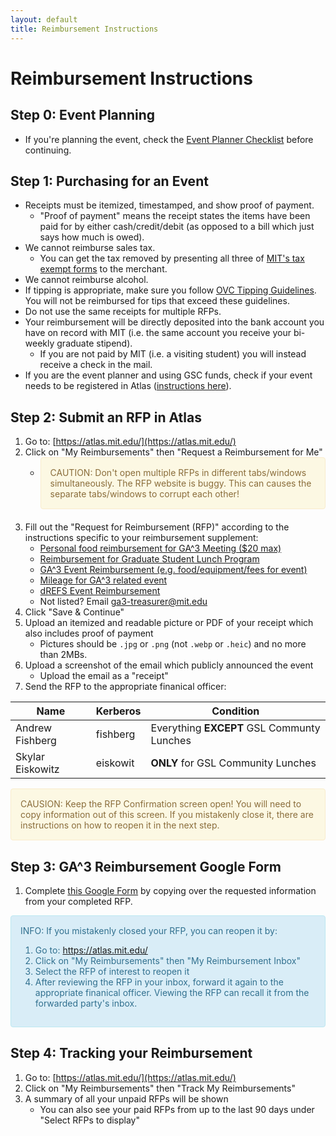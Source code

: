 ```yaml
---
layout: default
title: Reimbursement Instructions
---
```


# Reimbursement Instructions

## Step 0: Event Planning
* If you're planning the event, check the [Event Planner Checklist](./event-planner-checklist) before continuing.


## Step 1: Purchasing for an Event
* Receipts must be itemized, timestamped, and show proof of payment.
    * "Proof of payment" means the receipt states the items have been paid for by either cash/credit/debit (as opposed to a bill which just says how much is owed).
* We cannot reimburse sales tax.
    * You can get the tax removed by presenting all three of [MIT's tax exempt forms](https://vpf.mit.edu/mits-state-sales-tax-exemptions) to the merchant.
* We cannot reimburse alcohol.
* If tipping is appropriate, make sure you follow [OVC Tipping Guidelines](https://drive.google.com/file/d/1cbeyoK0fzLqHrLwqSlt6x83UE1Ga2ncS/view?usp=sharing). You will not be reimbursed for tips that exceed these guidelines.
* Do not use the same receipts for multiple RFPs.
* Your reimbursement will be directly deposited into the bank account you have on record with MIT (i.e. the same account you receive your bi-weekly graduate stipend).
    * If you are not paid by MIT (i.e. a visiting student) you will instead receive a check in the mail.
* If you are the event planner and using GSC funds, check if your event needs to be registered in Atlas ([instructions here](./register-event)).


## Step 2: Submit an RFP in Atlas
1. Go to: [https://atlas.mit.edu/](https://atlas.mit.edu/)
2. Click on "My Reimbursements" then "Request a Reimbursement for Me"
    * <div style="padding: 15px; border: 1px solid transparent; border-color: transparent; margin-bottom: 20px; border-radius: 4px; color: #8a6d3b;; background-color: #fcf8e3; border-color: #faebcc;">CAUTION: Don't open multiple RFPs in different tabs/windows simultaneously. The RFP website is buggy. This can causes the separate tabs/windows to corrupt each other!</div>
3. Fill out the "Request for Reimbursement (RFP)" according to the instructions specific to your reimbursement supplement:
    * [Personal food reimbursement for GA^3 Meeting ($20 max)](./ga3-meeting-food)
    * [Reimbursement for Graduate Student Lunch Program](./gsl-lunch)
    * [GA^3 Event Reimbursement (e.g. food/equipment/fees for event)](./ga3-event)
    * [Mileage for GA^3 related event](./ga3-mileage)
    * [dREFS Event Reimbursement](./dREFS)
    * Not listed? Email [ga3-treasurer@mit.edu](mailto:ga3-treasurer@mit.edu)
4. Click "Save & Continue"
5. Upload an itemized and readable picture or PDF of your receipt which also includes proof of payment
    * Pictures should be `.jpg` or `.png` (not `.webp` or `.heic`) and no more than 2MBs.
6. Upload a screenshot of the email which publicly announced the event
    * Upload the email as a "receipt"
7. Send the RFP to the appropriate finanical officer:

| Name | Kerberos | Condition |
| ---- | -------- | --------- |
| Andrew Fishberg | fishberg | Everything **EXCEPT** GSL Communty Lunches |
| Skylar Eiskowitz | eiskowit | **ONLY** for GSL Community Lunches |

<div style="padding: 15px; border: 1px solid transparent; border-color: transparent; margin-bottom: 20px; border-radius: 4px; color: #8a6d3b;; background-color: #fcf8e3; border-color: #faebcc;">CAUSION: Keep the RFP Confirmation screen open! You will need to copy information out of this screen. If you mistakenly close it, there are instructions on how to reopen it in the next step.</div>

## Step 3: GA^3 Reimbursement Google Form
1. Complete [this Google Form](https://forms.gle/k3N3Mj7r8JaifaCS8) by copying over the requested information from your completed RFP.

<div style="padding: 15px; border: 1px solid transparent; border-color: transparent; margin-bottom: 20px; border-radius: 4px; color: #31708f; background-color: #d9edf7; border-color: #bce8f1;">
INFO: If you mistakenly closed your RFP, you can reopen it by:
<ol>
<li>Go to: <a href="https://atlas.mit.edu/">https://atlas.mit.edu/</a></li>
<li>Click on "My Reimbursements" then "My Reimbursement Inbox"</li>
<li>Select the RFP of interest to reopen it</li>
<li>After reviewing the RFP in your inbox, forward it again to the appropriate finanical officer. Viewing the RFP can recall it from the forwarded party's inbox.</li>
</ol>
</div>


## Step 4: Tracking your Reimbursement
1. Go to: [https://atlas.mit.edu/](https://atlas.mit.edu/)
2. Click on "My Reimbursements" then "Track My Reimbursements"
3. A summary of all your unpaid RFPs will be shown
    * You can also see your paid RFPs from up to the last 90 days under "Select RFPs to display"
